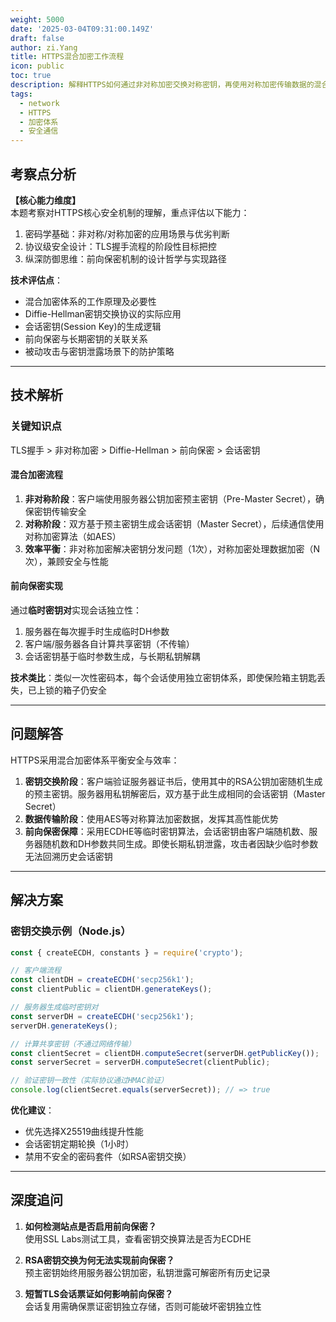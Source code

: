 ```yaml
---
weight: 5000
date: '2025-03-04T09:31:00.149Z'
draft: false
author: zi.Yang
title: HTTPS混合加密工作流程
icon: public
toc: true
description: 解释HTTPS如何通过非对称加密交换对称密钥，再使用对称加密传输数据的混合体系，说明前向保密（Forward Secrecy）的实现原理。
tags:
  - network
  - HTTPS
  - 加密体系
  - 安全通信
---
```


## 考察点分析

**【核心能力维度】**  
本题考察对HTTPS核心安全机制的理解，重点评估以下能力：  
1. 密码学基础：非对称/对称加密的应用场景与优劣判断  
2. 协议级安全设计：TLS握手流程的阶段性目标把控  
3. 纵深防御思维：前向保密机制的设计哲学与实现路径  

**技术评估点**：  
- 混合加密体系的工作原理及必要性  
- Diffie-Hellman密钥交换协议的实际应用  
- 会话密钥(Session Key)的生成逻辑  
- 前向保密与长期密钥的关联关系  
- 被动攻击与密钥泄露场景下的防护策略  

---

## 技术解析

### 关键知识点  
TLS握手 > 非对称加密 > Diffie-Hellman > 前向保密 > 会话密钥  

#### 混合加密流程  
1. **非对称阶段**：客户端使用服务器公钥加密预主密钥（Pre-Master Secret），确保密钥传输安全  
2. **对称阶段**：双方基于预主密钥生成会话密钥（Master Secret），后续通信使用对称加密算法（如AES）  
3. **效率平衡**：非对称加密解决密钥分发问题（1次），对称加密处理数据加密（N次），兼顾安全与性能  

#### 前向保密实现  
通过**临时密钥对**实现会话独立性：  
1. 服务器在每次握手时生成临时DH参数  
2. 客户端/服务器各自计算共享密钥（不传输）  
3. 会话密钥基于临时参数生成，与长期私钥解耦  

**技术类比**：类似一次性密码本，每个会话使用独立密钥体系，即使保险箱主钥匙丢失，已上锁的箱子仍安全  

---

## 问题解答

HTTPS采用混合加密体系平衡安全与效率：  
1. **密钥交换阶段**：客户端验证服务器证书后，使用其中的RSA公钥加密随机生成的预主密钥。服务器用私钥解密后，双方基于此生成相同的会话密钥（Master Secret）  
2. **数据传输阶段**：使用AES等对称算法加密数据，发挥其高性能优势  
3. **前向保密保障**：采用ECDHE等临时密钥算法，会话密钥由客户端随机数、服务器随机数和DH参数共同生成。即使长期私钥泄露，攻击者因缺少临时参数无法回溯历史会话密钥  

---

## 解决方案

### 密钥交换示例（Node.js）
```javascript
const { createECDH, constants } = require('crypto');

// 客户端流程
const clientDH = createECDH('secp256k1');
const clientPublic = clientDH.generateKeys();

// 服务器生成临时密钥对
const serverDH = createECDH('secp256k1');
serverDH.generateKeys();

// 计算共享密钥（不通过网络传输）
const clientSecret = clientDH.computeSecret(serverDH.getPublicKey());
const serverSecret = serverDH.computeSecret(clientPublic);

// 验证密钥一致性（实际协议通过HMAC验证）
console.log(clientSecret.equals(serverSecret)); // => true
```

**优化建议**：  
- 优先选择X25519曲线提升性能  
- 会话密钥定期轮换（1小时）  
- 禁用不安全的密码套件（如RSA密钥交换）  

---

## 深度追问

1. **如何检测站点是否启用前向保密？**  
   使用SSL Labs测试工具，查看密钥交换算法是否为ECDHE  

2. **RSA密钥交换为何无法实现前向保密？**  
   预主密钥始终用服务器公钥加密，私钥泄露可解密所有历史记录  

3. **短暂TLS会话票证如何影响前向保密？**  
   会话复用需确保票证密钥独立存储，否则可能破坏密钥独立性